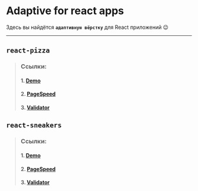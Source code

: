 # Adaptive for react apps
Здесь вы найдётся **`адаптивную вёрстку`** для React приложений &#128521;
***

## `react-pizza`
> ### Ссылки:
> #### 1. [Demo](https://tmp-react-pizza.netlify.app 'Demo App')
> #### 2. [PageSpeed](https://pagespeed.web.dev/report?url=https%3A%2F%2Ftmp-react-pizza.netlify.app 'Page Speed')
> #### 3. [Validator](https://validator.w3.org/nu/?doc=http%3A%2F%2Ftmp-react-pizza.netlify.app%2F 'Validator W3')
## `react-sneakers`
> ### Ссылки:
> #### 1. [Demo](https://tmp-react-sneakers.netlify.app 'Demo App')
> #### 2. [PageSpeed](https://pagespeed.web.dev/report?url=https%3A%2F%2Ftmp-react-sneakers.netlify.app 'Page Speed')
> #### 3. [Validator](https://validator.w3.org/nu/?doc=http%3A%2F%2Ftmp-react-sneakers.netlify.app%2F 'Validator W3')